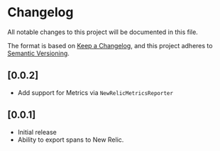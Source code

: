 # Changelog
All notable changes to this project will be documented in this file.

The format is based on [Keep a Changelog](https://keepachangelog.com/en/1.0.0/),
and this project adheres to [Semantic Versioning](https://semver.org/spec/v2.0.0.html).

## [0.0.2] 
- Add support for Metrics via `NewRelicMetricsReporter`

## [0.0.1] 
- Initial release
- Ability to export spans to New Relic.
